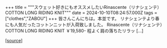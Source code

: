 +++
title = """スウェット好きにもオススメしたいRinascente（リナシェンテ）COTTON LONG RIDING KNIT"""
date = 2024-10-10T08:24:57.000Z
tags = ["clothes","ZABOU"]
+++
皆さんこんにちは。本並です。 リナシェンテより春にも人気だったコットンニットが入荷致しました。 Rinascente（リナシェンテ）COTTON LONG RIDING KNIT ￥19,580- 程よく肩の落ちたリラッ \[…\]

[[source]](https://zabou.org/2024/10/10/309784/)
